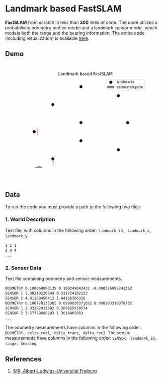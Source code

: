 # Landmark based FastSLAM

**FastSLAM** from scratch in less than **300** lines of code. The code utilizes a probabilistic odometry motion model and a landmark sensor model, which models both the range and the bearing information. The entire code (including visualization) is available [here](./fastslam.py).

## Demo

![](./fastslam_sim.gif)

## Data

To run the code you must provide a path to the following two files:

### 1. World Description

Text file, with columns in the following order: `landmark_id, landmark_x, landmark_y`.
```
1 2 1
2 0 4
...
```

### 2. Sensor Data

Text file containing odometry and sensor measurements. 

```
ODOMETRY 0.100068080139 0.100249642432 -0.000326992241362
SENSOR 1 2.08219220544 0.311724182123
SENSOR 2 4.01188450412 1.44126366316
ODOMETRY 0.100770135385 0.0999830371692 0.000283319078732
SENSOR 1 2.03292033382 0.309629930574
SENSOR 2 3.67779686283 1.3616405663
...
```

The odometry measurements have columns in the following order: `ODOMETRY, delta_rot1, delta_trans, delta_rot2`.
The sensor measurements have columns in the following order: `SENSOR, landmark_id, range, bearing`.

## References

1. [IMR, Albert-Ludwigs-Universität Freiburg](http://ais.informatik.uni-freiburg.de/teaching/ss21/robotics/)
